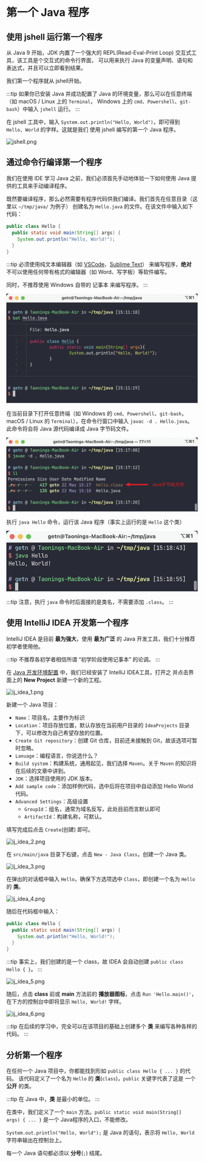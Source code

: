 # 第一个 Java 程序

## 使用 jshell 运行第一个程序

从 Java 9 开始，JDK 内置了一个强大的 REPL(Read-Eval-Print Loop) 交互式工具，该工具是个交互式的命令行界面，
可以用来执行 Java 的变量声明、语句和表达式，并且可以立即看到结果。

我们第一个程序就从 jshell开始。

:::tip
如果你已安装 Java 并成功配置了 Java 的环境变量，那么可以在任意终端（如 macOS / Linux 上的 `Terminal`，
Windows 上的 `cmd`、`Powershell`、`git-bash`）中输入 `jshell` 运行。
:::

在 jshell 工具中，输入 `System.out.println("Hello, World")`，即可得到 `Hello, World` 的字样。这就是我们
使用 jshell 编写的第一个 Java 程序。

![jshell.png](./img/intro-the-first-program/jshell.png)

## 通过命令行编译第一个程序

我们在使用 IDE 学习 Java 之前，我们必须首先手动地体验一下如何使用 Java 提供的工具来手动编译程序。

既然要编译程序，那么必然需要有程序代码供我们编译。我们首先在任意目录（这里以 `~/tmp/java/` 为例子）
创建名为 `Hello.java` 的文件。在该文件中输入如下代码：

```java
public class Hello {
  public static void main(String[] args) {
    System.out.println("Hello, World!");
  }
}
```

:::tip
必须使用纯文本编辑器（如 [VSCode](https://code.visualstudio.com)、[Sublime Text](https://www.sublimetext.com/)）
来编写程序，**绝对** 不可以使用任何带有格式的编辑器（如 Word、写字板）等软件编写。

同时，不推荐使用 Windows 自带的 记事本 来编写程序。
:::

![command_1.png](./img/intro-the-first-program/command_1.png)

在当前目录下打开任意终端（如 Windows 的 `cmd`、`Powershell`、`git-bash`，macOS / Linux 的
`Terminal`），在命令行窗口中输入 `javac -d . Hello.java`。此命令将会将 Java 源代码编译成
Java 字节码文件。

![command_2.png](./img/intro-the-first-program/command_2.png)

执行 `java Hello` 命令，运行该 Java 程序（事实上运行的是 `Hello` 这个类）

![command_3.png](./img/intro-the-first-program/command_3.png)

:::tip
注意，执行 `java` 命令时后面接的是类名，不需要添加 `.class`。
:::

## 使用 IntelliJ IDEA 开发第一个程序

IntelliJ IDEA 是目前 **最为强大**，使用 **最为广泛** 的 Java 开发工具，我们十分推荐初学者使用他。

:::tip
不推荐各初学者相信所谓 “初学阶段使用记事本” 的论调。
:::

在 [Java 开发环境配置](./intro-java-dev-env.md) 中，我们已经安装了 IntelliJ IDEA工具，打开之
并点击界面上的 **New Project** 新建一个新的工程。

![ij_idea_1.png](./img/intro-the-first-program/ij_idea_1.png)

新建一个 Java 项目：

- `Name`：项目名，主要作为标识
- `Location`：项目存放位置，默认存放在当前用户目录的 `IdeaProjects` 目录下，可以修改为自己希望存放的位置。
- `Create Git repository`：创建 Git 仓库，目前还未接触到 Git，故该选项可暂时忽略。
- `Lanuage`：编程语言，你说选什么？
- `Build system`：构建系统，通用起见，我们选择 `Maven`。关于 `Maven` 的知识将在后续的文章中讲到。
- `JDK`：选择项目使用的 JDK 版本。
- `Add sample code`：添加样例代码，选中后将在项目中自动添加 Hello World 代码。
- `Advanced Settings`：高级设置
  - `GroupId`：组名，通常为域名反写，此处目前而言默认即可
  - `ArtifactId`：构建名称，可默认。

填写完成后点击 `Create`(创建) 即可。

![ij_idea_2.png](./img/intro-the-first-program/ij_idea_2.png)

在 `src/main/java` 目录下右键，点击 `New - Java Class`，创建一个 Java 类。

![ij_idea_3.png](./img/intro-the-first-program/ij_idea_3.png)

在弹出的对话框中输入 `Hello`，确保下方选项选中 `Class`，即创建一个名为 `Hello`的 **类**。

![ij_idea_4.png](./img/intro-the-first-program/ij_idea_4.png)

随后在代码框中输入：

```java
public class Hello {
  public static void main(String[] args) {
    System.out.println("Hello, World!");
  }
}
```

:::tip
事实上，我们创建的是一个 class，故 IDEA 会自动创建 `public class Hello { }`。
:::

![ij_idea_5.png](./img/intro-the-first-program/ij_idea_5.png)

随后，点击 **class** 前或 **main** 方法前的 **播放器图标**，点击 `Run 'Hello.main()'`，
在下方的控制台中即将显示 `Hello, World!` 字样。

![ij_idea_6.png](./img/intro-the-first-program/ij_idea_6.png)

:::tip
在后续的学习中，完全可以在该项目的基础上创建多个 **类** 来编写各种各样的代码。
:::

## 分析第一个程序

在任何一个 Java 项目中，你都能找到形如 `public class Hello { ... }` 的代码。
该代码定义了一个名为 `Hello` 的 **类**(`class`)，`public` 关键字代表了这是
一个 **公开** 的类。

:::tip
在 Java 中，**类** 是最小的单位。
:::

在类中，我们定义了一个 `main` 方法。`public static void main(String[] args) { ... }`
是一个 Java程序的入口，不能修改。

`System.out.println("Hello, World");` 是 Java 的语句，表示将 `Hello, World`
字符串输出在控制台上。

每一个 Java 语句都必须以 **分号**(`;`) 结尾。
